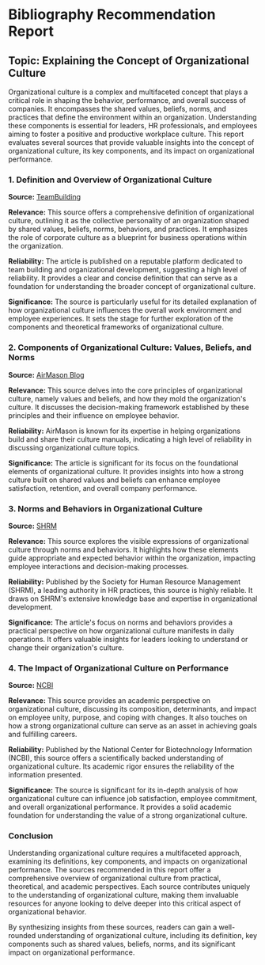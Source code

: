 # Bibliography Recommendation Report

## Topic: Explaining the Concept of Organizational Culture

Organizational culture is a complex and multifaceted concept that plays a critical role in shaping the behavior, performance, and overall success of companies. It encompasses the shared values, beliefs, norms, and practices that define the environment within an organization. Understanding these components is essential for leaders, HR professionals, and employees aiming to foster a positive and productive workplace culture. This report evaluates several sources that provide valuable insights into the concept of organizational culture, its key components, and its impact on organizational performance.

### 1. Definition and Overview of Organizational Culture

**Source:** [TeamBuilding](https://teambuilding.com/blog/organizational-culture)

**Relevance:** This source offers a comprehensive definition of organizational culture, outlining it as the collective personality of an organization shaped by shared values, beliefs, norms, behaviors, and practices. It emphasizes the role of corporate culture as a blueprint for business operations within the organization.

**Reliability:** The article is published on a reputable platform dedicated to team building and organizational development, suggesting a high level of reliability. It provides a clear and concise definition that can serve as a foundation for understanding the broader concept of organizational culture.

**Significance:** The source is particularly useful for its detailed explanation of how organizational culture influences the overall work environment and employee experiences. It sets the stage for further exploration of the components and theoretical frameworks of organizational culture.

### 2. Components of Organizational Culture: Values, Beliefs, and Norms

**Source:** [AirMason Blog](https://blog.airmason.com/why-is-organizational-culture-so-difficult-to-change/)

**Relevance:** This source delves into the core principles of organizational culture, namely values and beliefs, and how they mold the organization's culture. It discusses the decision-making framework established by these principles and their influence on employee behavior.

**Reliability:** AirMason is known for its expertise in helping organizations build and share their culture manuals, indicating a high level of reliability in discussing organizational culture topics.

**Significance:** The article is significant for its focus on the foundational elements of organizational culture. It provides insights into how a strong culture built on shared values and beliefs can enhance employee satisfaction, retention, and overall company performance.

### 3. Norms and Behaviors in Organizational Culture

**Source:** [SHRM](https://www.shrm.org/topics-tools/tools/toolkits/understanding-developing-organizational-culture)

**Relevance:** This source explores the visible expressions of organizational culture through norms and behaviors. It highlights how these elements guide appropriate and expected behavior within the organization, impacting employee interactions and decision-making processes.

**Reliability:** Published by the Society for Human Resource Management (SHRM), a leading authority in HR practices, this source is highly reliable. It draws on SHRM's extensive knowledge base and expertise in organizational development.

**Significance:** The article's focus on norms and behaviors provides a practical perspective on how organizational culture manifests in daily operations. It offers valuable insights for leaders looking to understand or change their organization's culture.

### 4. The Impact of Organizational Culture on Performance

**Source:** [NCBI](https://www.ncbi.nlm.nih.gov/books/NBK560543/)

**Relevance:** This source provides an academic perspective on organizational culture, discussing its composition, determinants, and impact on employee unity, purpose, and coping with changes. It also touches on how a strong organizational culture can serve as an asset in achieving goals and fulfilling careers.

**Reliability:** Published by the National Center for Biotechnology Information (NCBI), this source offers a scientifically backed understanding of organizational culture. Its academic rigor ensures the reliability of the information presented.

**Significance:** The source is significant for its in-depth analysis of how organizational culture can influence job satisfaction, employee commitment, and overall organizational performance. It provides a solid academic foundation for understanding the value of a strong organizational culture.

### Conclusion

Understanding organizational culture requires a multifaceted approach, examining its definitions, key components, and impacts on organizational performance. The sources recommended in this report offer a comprehensive overview of organizational culture from practical, theoretical, and academic perspectives. Each source contributes uniquely to the understanding of organizational culture, making them invaluable resources for anyone looking to delve deeper into this critical aspect of organizational behavior.

By synthesizing insights from these sources, readers can gain a well-rounded understanding of organizational culture, including its definition, key components such as shared values, beliefs, norms, and its significant impact on organizational performance.